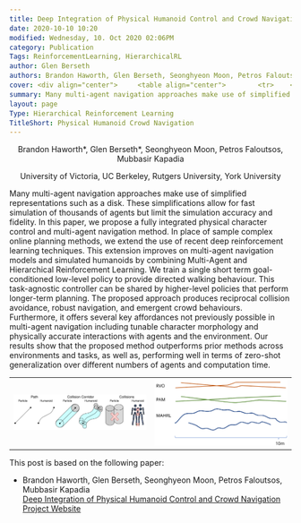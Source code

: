 ```yaml
---
title: Deep Integration of Physical Humanoid Control and Crowd Navigation
date: 2020-10-10 10:20
modified: Wednesday, 10. Oct 2020 02:06PM 
category: Publication
Tags: ReinforcementLearning, HierarchicalRL
author: Glen Berseth
authors: Brandon Haworth, Glen Berseth, Seonghyeon Moon, Petros Faloutsos, Mubbasir Kapadia
cover: <div align="center">     <table align="center">        <tr>    <td width="25%">       <img width="100%" src="/assets/projects/DeepCrowds/General-Crowds-Comparison.svg">   </td>    <td width="25%">  <img width="100%" src="/assets/projects/DeepCrowds/trajectory_comparisons.svg">  </td> </tr>  </table> <img width="70%" src="/assets/projects/DeepCrowds/Teaser1.png"> </div>
summary: Many multi-agent navigation approaches make use of simplified representations such as a disk. These simplifications allow for fast simulation of thousands of agents but limit the simulation accuracy and fidelity. In this paper, we propose a fully integrated physical character control and multi-agent navigation method. In place of sample complex online planning methods, we extend the use of recent deep reinforcement learning techniques. This extension improves on multi-agent navigation models and simulated humanoids by combining Multi-Agent and Hierarchical Reinforcement Learning. We train a single short term goal-conditioned low-level policy to provide directed walking behaviour. This task-agnostic controller can be shared by higher-level policies that perform longer-term planning. The proposed approach produces reciprocal collision avoidance, robust navigation, and emergent crowd behaviours. Furthermore, it offers several key affordances not previously possible in multi-agent navigation including tunable character morphology and physically accurate interactions with agents and the environment. Our results show that the proposed method outperforms prior methods across environments and tasks, as well as, performing well in terms of zero-shot generalization over different numbers of agents and computation time.
layout: page
Type: Hierarchical Reinforcement Learning
TitleShort: Physical Humanoid Crowd Navigation
---
```


<div align="center">
	<p>
				Brandon Haworth*, Glen Berseth*, Seonghyeon Moon, Petros Faloutsos, Mubbasir Kapadia
	</p>
	<p>	
            University of Victoria, UC Berkeley, Rutgers University, York University
    </p>
</div>


Many multi-agent navigation approaches make use of simplified representations such as a disk. These simplifications allow for fast simulation of thousands of agents but limit the simulation accuracy and fidelity. In this paper, we propose a fully integrated physical character control and multi-agent navigation method. In place of sample complex online planning methods, we extend the use of recent deep reinforcement learning techniques. This extension improves on multi-agent navigation models and simulated humanoids by combining Multi-Agent and Hierarchical Reinforcement Learning. We train a single short term goal-conditioned low-level policy to provide directed walking behaviour. This task-agnostic controller can be shared by higher-level policies that perform longer-term planning. The proposed approach produces reciprocal collision avoidance, robust navigation, and emergent crowd behaviours. Furthermore, it offers several key affordances not previously possible in multi-agent navigation including tunable character morphology and physically accurate interactions with agents and the environment. Our results show that the proposed method outperforms prior methods across environments and tasks, as well as, performing well in terms of zero-shot generalization over different numbers of agents and computation time.


<div class="t">
    <table align="center">
        <tr>
    <td align="center">
        <img width="100%" src="/assets/projects/DeepCrowds/General-Crowds-Comparison.svg">
        </td>
    <td>
   		<img width="100%" src="/assets/projects/DeepCrowds/trajectory_comparisons.svg">
           </td>
</table>
</div>


This post is based on the following paper:

- Brandon Haworth, Glen Berseth, Seonghyeon Moon, Petros Faloutsos, Mubbasir Kapadia <br />
  [Deep Integration of Physical Humanoid Control and Crowd Navigation](/assets/projects/DeepCrowds/DeepCrowds.pdf) <br />
  [Project Website](?)
